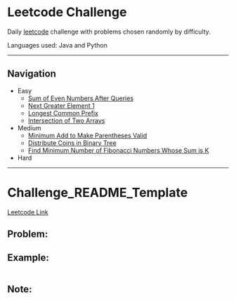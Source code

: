 # Leetcode Challenge

Daily [leetcode](https://leetcode.com/problemset/all/) challenge with problems chosen randomly by difficulty.

Languages used: Java and Python

---

## Navigation

- Easy
    - [Sum of Even Numbers After Queries](Easy/SumOfEvenNumbersAfterQueries)
    - [Next Greater Element 1](Easy/NextGreaterElement1)
    - [Longest Common Prefix](Easy/LongestCommonPrefix)
    - [Intersection of Two Arrays](Easy/IntersectionOfTwoArrays)
- Medium
    - [Minimum Add to Make Parentheses Valid](Medium/MinimumAddtoMakeParenthesesValid)
    - [Distribute Coins in Binary Tree](#Medium/DistributionCoinsInBinaryTree)
    - [Find Minimum Number of Fibonacci Numbers Whose Sum is K](#Medium/FindMinNumFibNumSumK)
- Hard

---

# Challenge_README_Template
[Leetcode Link](#)

## Problem:



## Example:

```

```

## Note:
